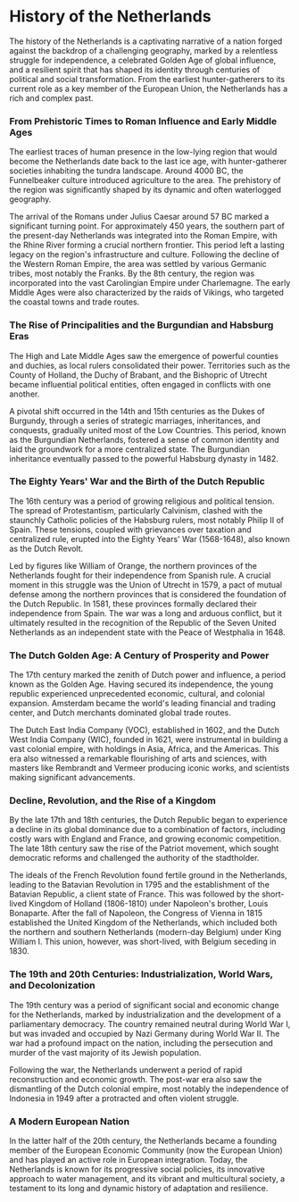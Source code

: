 # History of the Netherlands

The history of the Netherlands is a captivating narrative of a nation forged against the backdrop of a challenging geography, marked by a relentless struggle for independence, a celebrated Golden Age of global influence, and a resilient spirit that has shaped its identity through centuries of political and social transformation. From the earliest hunter-gatherers to its current role as a key member of the European Union, the Netherlands has a rich and complex past.

### From Prehistoric Times to Roman Influence and Early Middle Ages

The earliest traces of human presence in the low-lying region that would become the Netherlands date back to the last ice age, with hunter-gatherer societies inhabiting the tundra landscape. Around 4000 BC, the Funnelbeaker culture introduced agriculture to the area. The prehistory of the region was significantly shaped by its dynamic and often waterlogged geography.

The arrival of the Romans under Julius Caesar around 57 BC marked a significant turning point. For approximately 450 years, the southern part of the present-day Netherlands was integrated into the Roman Empire, with the Rhine River forming a crucial northern frontier. This period left a lasting legacy on the region's infrastructure and culture. Following the decline of the Western Roman Empire, the area was settled by various Germanic tribes, most notably the Franks. By the 8th century, the region was incorporated into the vast Carolingian Empire under Charlemagne. The early Middle Ages were also characterized by the raids of Vikings, who targeted the coastal towns and trade routes.

### The Rise of Principalities and the Burgundian and Habsburg Eras

The High and Late Middle Ages saw the emergence of powerful counties and duchies, as local rulers consolidated their power. Territories such as the County of Holland, the Duchy of Brabant, and the Bishopric of Utrecht became influential political entities, often engaged in conflicts with one another.

A pivotal shift occurred in the 14th and 15th centuries as the Dukes of Burgundy, through a series of strategic marriages, inheritances, and conquests, gradually united most of the Low Countries. This period, known as the Burgundian Netherlands, fostered a sense of common identity and laid the groundwork for a more centralized state. The Burgundian inheritance eventually passed to the powerful Habsburg dynasty in 1482.

### The Eighty Years' War and the Birth of the Dutch Republic

The 16th century was a period of growing religious and political tension. The spread of Protestantism, particularly Calvinism, clashed with the staunchly Catholic policies of the Habsburg rulers, most notably Philip II of Spain. These tensions, coupled with grievances over taxation and centralized rule, erupted into the Eighty Years' War (1568-1648), also known as the Dutch Revolt.

Led by figures like William of Orange, the northern provinces of the Netherlands fought for their independence from Spanish rule. A crucial moment in this struggle was the Union of Utrecht in 1579, a pact of mutual defense among the northern provinces that is considered the foundation of the Dutch Republic. In 1581, these provinces formally declared their independence from Spain. The war was a long and arduous conflict, but it ultimately resulted in the recognition of the Republic of the Seven United Netherlands as an independent state with the Peace of Westphalia in 1648.

### The Dutch Golden Age: A Century of Prosperity and Power

The 17th century marked the zenith of Dutch power and influence, a period known as the Golden Age. Having secured its independence, the young republic experienced unprecedented economic, cultural, and colonial expansion. Amsterdam became the world's leading financial and trading center, and Dutch merchants dominated global trade routes.

The Dutch East India Company (VOC), established in 1602, and the Dutch West India Company (WIC), founded in 1621, were instrumental in building a vast colonial empire, with holdings in Asia, Africa, and the Americas. This era also witnessed a remarkable flourishing of arts and sciences, with masters like Rembrandt and Vermeer producing iconic works, and scientists making significant advancements.

### Decline, Revolution, and the Rise of a Kingdom

By the late 17th and 18th centuries, the Dutch Republic began to experience a decline in its global dominance due to a combination of factors, including costly wars with England and France, and growing economic competition. The late 18th century saw the rise of the Patriot movement, which sought democratic reforms and challenged the authority of the stadtholder.

The ideals of the French Revolution found fertile ground in the Netherlands, leading to the Batavian Revolution in 1795 and the establishment of the Batavian Republic, a client state of France. This was followed by the short-lived Kingdom of Holland (1806-1810) under Napoleon's brother, Louis Bonaparte. After the fall of Napoleon, the Congress of Vienna in 1815 established the United Kingdom of the Netherlands, which included both the northern and southern Netherlands (modern-day Belgium) under King William I. This union, however, was short-lived, with Belgium seceding in 1830.

### The 19th and 20th Centuries: Industrialization, World Wars, and Decolonization

The 19th century was a period of significant social and economic change for the Netherlands, marked by industrialization and the development of a parliamentary democracy. The country remained neutral during World War I, but was invaded and occupied by Nazi Germany during World War II. The war had a profound impact on the nation, including the persecution and murder of the vast majority of its Jewish population.

Following the war, the Netherlands underwent a period of rapid reconstruction and economic growth. The post-war era also saw the dismantling of the Dutch colonial empire, most notably the independence of Indonesia in 1949 after a protracted and often violent struggle.

### A Modern European Nation

In the latter half of the 20th century, the Netherlands became a founding member of the European Economic Community (now the European Union) and has played an active role in European integration. Today, the Netherlands is known for its progressive social policies, its innovative approach to water management, and its vibrant and multicultural society, a testament to its long and dynamic history of adaptation and resilience.
